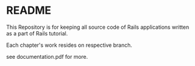 # README

This Repository is for keeping all source code of Rails applications written as a part of Rails tutorial.

Each chapter's work resides on respective branch.

see documentation.pdf for more.
